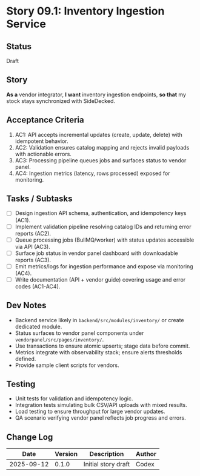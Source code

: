 # Story 09.1: Inventory Ingestion Service

## Status
Draft

## Story
**As a** vendor integrator,
**I want** inventory ingestion endpoints,
**so that** my stock stays synchronized with SideDecked.

## Acceptance Criteria
1. AC1: API accepts incremental updates (create, update, delete) with idempotent behavior.
2. AC2: Validation ensures catalog mapping and rejects invalid payloads with actionable errors.
3. AC3: Processing pipeline queues jobs and surfaces status to vendor panel.
4. AC4: Ingestion metrics (latency, rows processed) exposed for monitoring.

## Tasks / Subtasks
- [ ] Design ingestion API schema, authentication, and idempotency keys (AC1).
- [ ] Implement validation pipeline resolving catalog IDs and returning error reports (AC2).
- [ ] Queue processing jobs (BullMQ/worker) with status updates accessible via API (AC3).
- [ ] Surface job status in vendor panel dashboard with downloadable reports (AC3).
- [ ] Emit metrics/logs for ingestion performance and expose via monitoring (AC4).
- [ ] Write documentation (API + vendor guide) covering usage and error codes (AC1-AC4).

## Dev Notes
- Backend service likely in `backend/src/modules/inventory/` or create dedicated module.
- Status surfaces to vendor panel components under `vendorpanel/src/pages/inventory/`.
- Use transactions to ensure atomic upserts; stage data before commit.
- Metrics integrate with observability stack; ensure alerts thresholds defined.
- Provide sample client scripts for vendors.

## Testing
- Unit tests for validation and idempotency logic.
- Integration tests simulating bulk CSV/API uploads with mixed results.
- Load testing to ensure throughput for large vendor updates.
- QA scenario verifying vendor panel reflects job progress and errors.

## Change Log
| Date       | Version | Description              | Author |
|------------|---------|--------------------------|--------|
| 2025-09-12 | 0.1.0   | Initial story draft      | Codex  |
